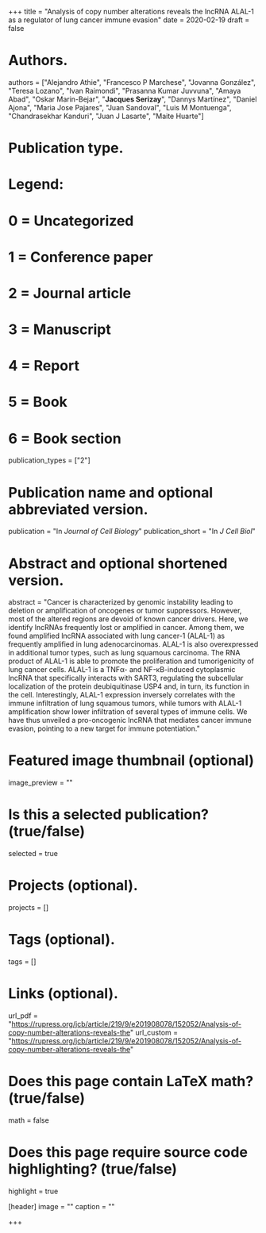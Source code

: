 +++
title = "Analysis of copy number alterations reveals the lncRNA ALAL-1 as a regulator of lung cancer immune evasion"
date = 2020-02-19
draft = false

# Authors. 
authors = ["Alejandro Athie", "Francesco P Marchese", "Jovanna González", "Teresa Lozano", "Ivan Raimondi", "Prasanna Kumar Juvvuna", "Amaya Abad", "Oskar Marin-Bejar", "**Jacques Serizay**", "Dannys Martínez", "Daniel Ajona", "Maria Jose Pajares", "Juan Sandoval", "Luis M Montuenga", "Chandrasekhar Kanduri", "Juan J Lasarte", "Maite Huarte"]

# Publication type.
# Legend:
# 0 = Uncategorized
# 1 = Conference paper
# 2 = Journal article
# 3 = Manuscript
# 4 = Report
# 5 = Book
# 6 = Book section
publication_types = ["2"]

# Publication name and optional abbreviated version.
publication = "In *Journal of Cell Biology*"
publication_short = "In *J Cell Biol*"

# Abstract and optional shortened version.
abstract = "Cancer is characterized by genomic instability leading to deletion or amplification of oncogenes or tumor suppressors. However, most of the altered regions are devoid of known cancer drivers. Here, we identify lncRNAs frequently lost or amplified in cancer. Among them, we found amplified lncRNA associated with lung cancer-1 (ALAL-1) as frequently amplified in lung adenocarcinomas. ALAL-1 is also overexpressed in additional tumor types, such as lung squamous carcinoma. The RNA product of ALAL-1 is able to promote the proliferation and tumorigenicity of lung cancer cells. ALAL-1 is a TNFα- and NF-κB-induced cytoplasmic lncRNA that specifically interacts with SART3, regulating the subcellular localization of the protein deubiquitinase USP4 and, in turn, its function in the cell. Interestingly, ALAL-1 expression inversely correlates with the immune infiltration of lung squamous tumors, while tumors with ALAL-1 amplification show lower infiltration of several types of immune cells. We have thus unveiled a pro-oncogenic lncRNA that mediates cancer immune evasion, pointing to a new target for immune potentiation."

# Featured image thumbnail (optional)
image_preview = ""

# Is this a selected publication? (true/false)
selected = true

# Projects (optional).
projects = []

# Tags (optional).
tags = []

# Links (optional).
url_pdf = "https://rupress.org/jcb/article/219/9/e201908078/152052/Analysis-of-copy-number-alterations-reveals-the"
url_custom = "https://rupress.org/jcb/article/219/9/e201908078/152052/Analysis-of-copy-number-alterations-reveals-the"

# Does this page contain LaTeX math? (true/false)
math = false

# Does this page require source code highlighting? (true/false)
highlight = true

[header]
image = ""
caption = ""

+++
